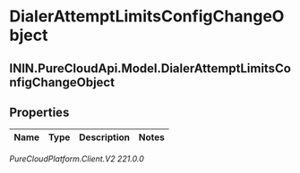 # DialerAttemptLimitsConfigChangeObject

## ININ.PureCloudApi.Model.DialerAttemptLimitsConfigChangeObject

## Properties

|Name | Type | Description | Notes|
|------------ | ------------- | ------------- | -------------|



_PureCloudPlatform.Client.V2 221.0.0_
